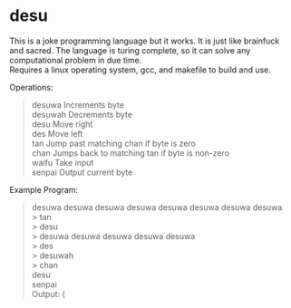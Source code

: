 <h1>desu</h1>

This is a joke programming language but it works. It is just like brainfuck and sacred. The language is turing complete, so it can solve any computational problem in due time.<br>
Requires a linux operating system, gcc, and makefile to build and use.<br>

Operations:<br>
> desuwa      Increments byte<br>
> desuwah     Decrements byte<br>
> desu        Move right<br>
> des         Move left<br>
> tan         Jump past matching chan if byte is zero<br>
> chan        Jumps back to matching tan if byte is non-zero<br>
> waifu       Take input<br>
> senpai      Output current byte<br>

Example Program:<br>
> desuwa desuwa desuwa desuwa desuwa desuwa desuwa desuwa<br>
    > tan <br>
        > desu <br>
        > desuwa desuwa desuwa desuwa desuwa <br>
        > des <br>
        > desuwah <br>
    > chan <br>
> desu <br>
> senpai<br>
Output: (<br>